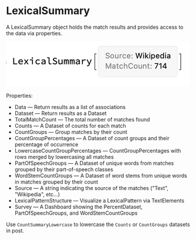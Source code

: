 # LexicalSummary

A LexicalSummary object holds the match results and provides access to the data via properties.

![Image of a Lexical Summary object](./assets/images/LexicalSummary.png)

Properties:
* Data — Return results as a list of associations
* Dataset — Return results as a Dataset
* TotalMatchCount — The total number of matches found
* Counts — A Dataset of counts for each match
* CountGroups — Group matches by their count
* CountGroupPercentages — A Dataset of count groups and their percentage of occurrence
* LowercaseCountGroupPercentages — CountGroupPercentages with rows merged by lowercasing all matches
* PartOfSpeechGroups — A Dataset of unique words from matches grouped by their part-of-speech classes
* WordStemCountGroups — A Dataset of word stems from unique words in matches grouped by their count
* Source — A string indicating the source of the matches ("Text", "Wikipedia", etc...)
* LexicalPatternStructure — Visualize a LexicalPattern via TextElements
* Survey — A Dashboard showing the PercentDataset, PartOfSpeechGroups, and WordStemCountGroups

Use `CountSummaryLowercase` to lowercase the `Counts` or `CountGroups` datasets in post.
